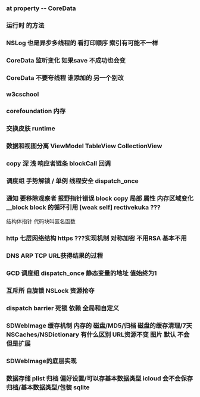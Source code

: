 ### at property -- CoreData

### 运行时 的方法

### NSLog 也是异步多线程的 看打印顺序 索引有可能不一样

### CoreData 监听变化 如果save 不成功也会变

### CoreData  不要夸线程  谁添加的 另一个别改

### w3cschool

### corefoundation  内存

### 交换皮肤 runtime 

### 数据和视图分离 ViewModel TableView CollectionView


### copy 深 浅  响应者链条 blockCall 回调 

### 调度组 手势解锁 / 单例 线程安全 dispatch_once 


### 通知 要移除观察者  报野指针错误 block copy 局部 属性 内存区域变化 __block  block 的循环引用 [weak self]   rectivekuka ???

结构体指针 代码块叫匿名函数 

### http 七层网络结构  https ???实现机制  对称加密 不用RSA 基本不用

### DNS ARP TCP URL获得结果的过程

### GCD 调度组 dispatch_once  静态变量的地址 值始终为1

### 互斥所 自旋锁  NSLock 资源抢夺

### dispatch barrier 死锁 依赖 全局和自定义

### SDWebImage 缓存机制 内存的 磁盘/MD5/归档 磁盘的缓存清理/7天 NSCaches/NSDictionary 有什么区别  URL资源不变 图片 默认 不会  但是扩展

### SDWebImage的底层实现

###  数据存储 plist 归档 偏好设置/可以存基本数据类型  icloud 会不会保存  归档/基本数据类型/包装  sqlite
